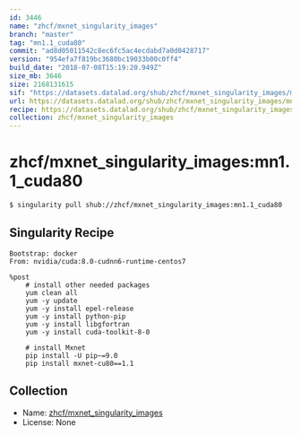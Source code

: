 ```yaml
---
id: 3446
name: "zhcf/mxnet_singularity_images"
branch: "master"
tag: "mn1.1_cuda80"
commit: "ad8d05011542c8ec6fc5ac4ecdabd7a0d0428717"
version: "954efa7f819bc3680bc19033b00c0ff4"
build_date: "2018-07-08T15:19:20.949Z"
size_mb: 3646
size: 2168131615
sif: "https://datasets.datalad.org/shub/zhcf/mxnet_singularity_images/mn1.1_cuda80/2018-07-08-ad8d0501-954efa7f/954efa7f819bc3680bc19033b00c0ff4.simg"
url: https://datasets.datalad.org/shub/zhcf/mxnet_singularity_images/mn1.1_cuda80/2018-07-08-ad8d0501-954efa7f/
recipe: https://datasets.datalad.org/shub/zhcf/mxnet_singularity_images/mn1.1_cuda80/2018-07-08-ad8d0501-954efa7f/Singularity
collection: zhcf/mxnet_singularity_images
---
```


# zhcf/mxnet_singularity_images:mn1.1_cuda80

```bash
$ singularity pull shub://zhcf/mxnet_singularity_images:mn1.1_cuda80
```

## Singularity Recipe

```singularity
Bootstrap: docker
From: nvidia/cuda:8.0-cudnn6-runtime-centos7

%post
    # install other needed packages
    yum clean all
    yum -y update
    yum -y install epel-release
    yum -y install python-pip
    yum -y install libgfortran
    yum -y install cuda-toolkit-8-0

    # install Mxnet
    pip install -U pip~=9.0
    pip install mxnet-cu80==1.1
```

## Collection

 - Name: [zhcf/mxnet_singularity_images](https://github.com/zhcf/mxnet_singularity_images)
 - License: None

